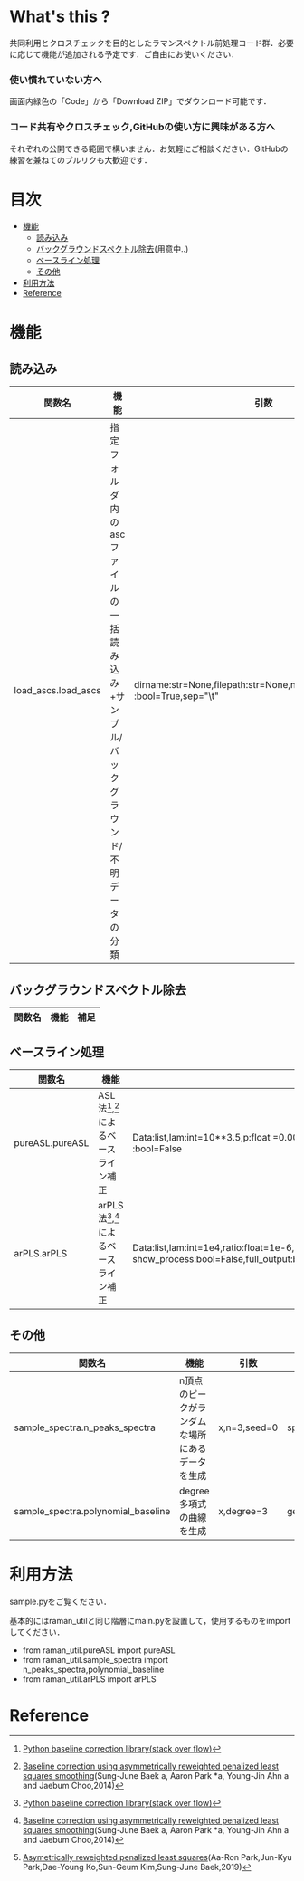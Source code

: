 # What's this ?
共同利用とクロスチェックを目的としたラマンスペクトル前処理コード群．必要に応じて機能が追加される予定です．ご自由にお使いください．

### **使い慣れていない方へ**
画面内緑色の「Code」から「Download ZIP」でダウンロード可能です．

### **コード共有やクロスチェック,GitHubの使い方に興味がある方へ**
それぞれの公開できる範囲で構いません．お気軽にご相談ください．GitHubの練習を兼ねてのプルリクも大歓迎です．

# 目次
- [機能](#機能)
   - [読み込み](#読み込み)
   - [バックグラウンドスペクトル除去](#バックグラウンドスペクトル除去)(用意中..)
   - [ベースライン処理](#ベースライン処理)
   - [その他](#その他)
- [利用方法](#利用方法)
- [Reference](#reference)


# 機能

## 読み込み
| 関数名 | 機能 | 引数 | 戻り値 |補足 | 
| - | - | - | - | - |
| load_ascs.load_ascs | 指定フォルダ内のascファイルの一括読み込み+サンプル/バックグラウンド/不明データの分類 | dirname:str=None,filepath:str=None,noreturn_unknown_data :bool=True,sep="\t" | cell_df,background_df,(unknown_df) |「\* quartz\* .asc」,「\* water\* .asc」，「\* _(数字).asc」の3種類で分割 | 



## バックグラウンドスペクトル除去
| 関数名 | 機能 | 補足 | 
| - |- | - | 



## ベースライン処理
| 関数名 | 機能 | 引数 | 戻り値 |補足 | 
| - | - | - | - | - |
| pureASL.pureASL| ASL法[^1],[^2]によるベースライン補正|Data:list,lam:int=10**3.5,p:float =0.00005,repeat_max:int=10,show_process    :bool=False|corrected_baseline| 
| arPLS.arPLS    | arPLS法[^1],[^2]によるベースライン補正|Data:list,lam:int=1e4,ratio:float=1e-6,loop_max:int=10, show_process:bool=False,full_output:bool=False,guess_baseline_order:int=None|corrected_baseline,(estimate_baseline,info)|最適化オプション[^3]を利用する場合,形状から推定されるベースラインの次数をguess_baseline_orderに渡す| 



## その他
| 関数名 | 機能 | 引数 | 戻り値 |補足 | 
| - | - | - | - | - |
|sample_spectra.n_peaks_spectra| n頂点のピークがランダムな場所にあるデータを生成|x,n=3,seed=0|spectra|
|sample_spectra.polynomial_baseline| degree多項式の曲線を生成|x,degree=3|generated_baseline|degreeに応じて形状は固定|




# 利用方法
sample.pyをご覧ください．

基本的にはraman_utilと同じ階層にmain.pyを設置して，使用するものをimportしてください．
* from raman_util.pureASL import pureASL
* from raman_util.sample_spectra import n_peaks_spectra,polynomial_baseline
* from raman_util.arPLS import arPLS

# Reference
[^1]: [Python baseline correction library(stack over flow)](https://stackoverflow.com/questions/29156532/python-baseline-correction-library?answertab=createdasc#tab-top)  
[^2]: [Baseline correction using asymmetrically reweighted penalized least squares smoothing](https://pubs.rsc.org/en/content/articlehtml/2015/an/c4an01061b)(Sung-June Baek a, Aaron Park *a, Young-Jin Ahn a and Jaebum Choo,2014)  
[^3]: [Asymetrically reweighted penalized least squares](https://www.koreascience.or.kr/article/JAKO201913458198163.pdf)(Aa-Ron Park,Jun-Kyu Park,Dae-Young Ko,Sun-Geum Kim,Sung-June Baek,2019)